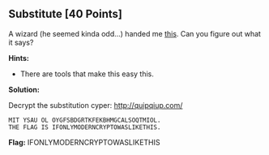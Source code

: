 ## Substitute [40 Points]

A wizard (he seemed kinda odd...) handed me [this](https://webshell2017.picoctf.com/static/44e178de57175cfc0e24f69d21e63f59/cipher.txt). Can you figure out what it says?

**Hints:**

- There are tools that make this easy this.

**Solution:**

Decrypt the substitution cyper: http://quipqiup.com/
```
MIT YSAU OL OYGFSBDGRTKFEKBHMGCALSOQTMIOL.  
THE FLAG IS IFONLYMODERNCRYPTOWASLIKETHIS.  
```

**Flag:** IFONLYMODERNCRYPTOWASLIKETHIS
